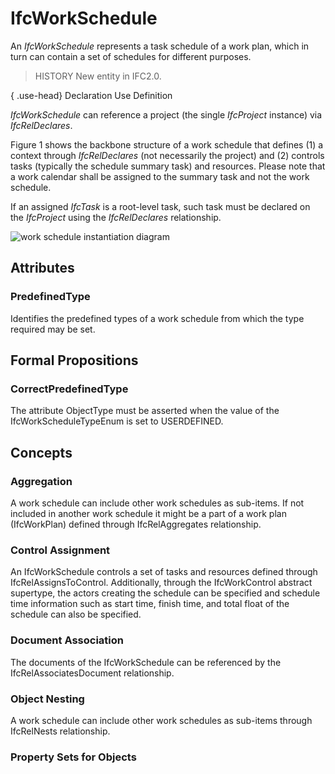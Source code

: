 # IfcWorkSchedule

An _IfcWorkSchedule_ represents a task schedule of a work plan, which in turn can contain a set of schedules for different purposes.
<!-- end of short definition -->


> HISTORY New entity in IFC2.0.

{ .use-head}
Declaration Use Definition

_IfcWorkSchedule_ can reference a project (the single _IfcProject_ instance) via _IfcRelDeclares_.

Figure 1 shows the backbone structure of a work schedule that defines (1) a context through _IfcRelDeclares_ (not necessarily the project) and (2) controls tasks (typically the schedule summary task) and resources. Please note that a work calendar shall be assigned to the summary task and not the work schedule.

If an assigned _IfcTask_ is a root-level task, such task must be declared on the _IfcProject_ using the _IfcRelDeclares_ relationship.

![work schedule instantiation diagram](../../../../figures/ifcworkschedule_instantiation_diagram.png "Figure 1 — Work schedule relationships")

## Attributes

### PredefinedType
Identifies the predefined types of a work schedule from which
  the type required may be set.

## Formal Propositions

### CorrectPredefinedType
The attribute ObjectType must be asserted when the value of the IfcWorkScheduleTypeEnum is set to USERDEFINED.

## Concepts

### Aggregation

A work schedule can include other work schedules as sub-items. If not included in another work schedule it might be a part of a work plan (IfcWorkPlan) defined through IfcRelAggregates relationship.

### Control Assignment

An IfcWorkSchedule controls a set of tasks and resources defined through IfcRelAssignsToControl. Additionally, through the IfcWorkControl abstract supertype, the actors creating the schedule can be specified and schedule time information such as start time, finish time, and total float of the schedule can also be specified.

### Document Association

The documents of the IfcWorkSchedule can be referenced by the IfcRelAssociatesDocument relationship.

### Object Nesting

A work schedule can include other work schedules as sub-items through IfcRelNests relationship.

### Property Sets for Objects



